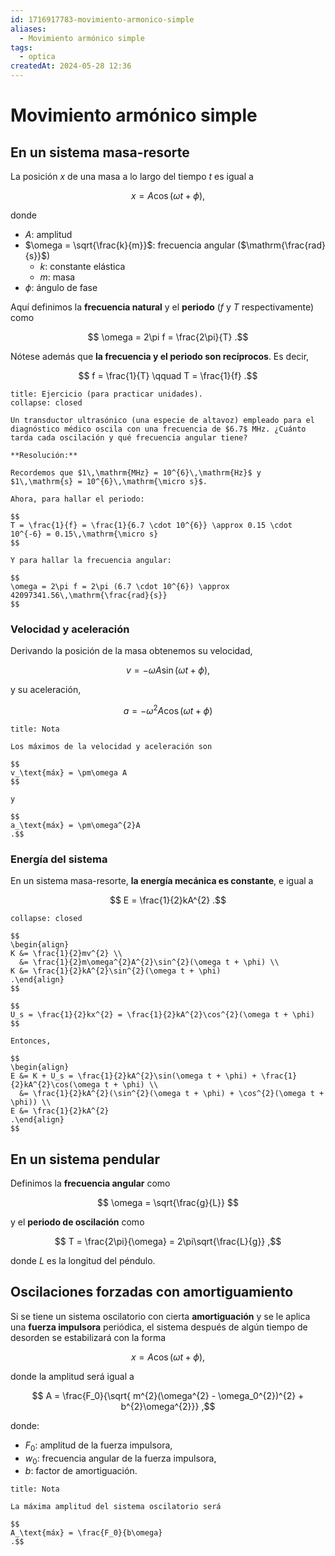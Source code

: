 ```yaml
---
id: 1716917783-movimiento-armonico-simple
aliases:
  - Movimiento armónico simple
tags:
  - optica
createdAt: 2024-05-28 12:36
---
```


# Movimiento armónico simple

## En un sistema masa-resorte

La posición $x$ de una masa a lo largo del tiempo $t$ es igual a

$$
x = A\cos(\omega t + \phi)
,$$

donde

- $A$: amplitud
- $\omega = \sqrt{\frac{k}{m}}$: frecuencia angular ($\mathrm{\frac{rad}{s}}$)
  - $k$: constante elástica
  - $m$: masa
- $\phi$: ángulo de fase

Aquí definimos la **frecuencia natural** y el **periodo** ($f$ y $T$ respectivamente) como

$$
\omega = 2\pi f = \frac{2\pi}{T}
.$$

Nótese además que **la frecuencia y el periodo son recíprocos**. Es decir,

$$
f = \frac{1}{T} \qquad T = \frac{1}{f}
.$$

```ad-exercise
title: Ejercicio (para practicar unidades).
collapse: closed

Un transductor ultrasónico (una especie de altavoz) empleado para el diagnóstico médico oscila con una frecuencia de $6.7$ MHz. ¿Cuánto tarda cada oscilación y qué frecuencia angular tiene?

**Resolución:**

Recordemos que $1\,\mathrm{MHz} = 10^{6}\,\mathrm{Hz}$ y $1\,\mathrm{s} = 10^{6}\,\mathrm{\micro s}$.

Ahora, para hallar el periodo:

$$
T = \frac{1}{f} = \frac{1}{6.7 \cdot 10^{6}} \approx 0.15 \cdot 10^{-6} = 0.15\,\mathrm{\micro s}
$$

Y para hallar la frecuencia angular:

$$
\omega = 2\pi f = 2\pi (6.7 \cdot 10^{6}) \approx 42097341.56\,\mathrm{\frac{rad}{s}}
$$

```

### Velocidad y aceleración

Derivando la posición de la masa obtenemos su velocidad,

$$
v = -\omega A \sin(\omega  t + \phi)
,$$

y su aceleración,

$$
a = -\omega^{2}A\cos(\omega t + \phi)
$$

```ad-note
title: Nota

Los máximos de la velocidad y aceleración son

$$
v_\text{máx} = \pm\omega A
$$

y

$$
a_\text{máx} = \pm\omega^{2}A
.$$

```

### Energía del sistema

En un sistema masa-resorte, **la energía mecánica es constante**, e igual a

$$
E = \frac{1}{2}kA^{2}
.$$

```ad-proof
collapse: closed

$$
\begin{align}
K &= \frac{1}{2}mv^{2} \\
  &= \frac{1}{2}m\omega^{2}A^{2}\sin^{2}(\omega t + \phi) \\
K &= \frac{1}{2}kA^{2}\sin^{2}(\omega t + \phi)
.\end{align}
$$

$$
U_s = \frac{1}{2}kx^{2} = \frac{1}{2}kA^{2}\cos^{2}(\omega t + \phi)
$$

Entonces,

$$
\begin{align}
E &= K + U_s = \frac{1}{2}kA^{2}\sin(\omega t + \phi) + \frac{1}{2}kA^{2}\cos(\omega t + \phi) \\
  &= \frac{1}{2}kA^{2}(\sin^{2}(\omega t + \phi) + \cos^{2}(\omega t + \phi)) \\
E &= \frac{1}{2}kA^{2}
.\end{align}
$$

```

## En un sistema pendular

Definimos la **frecuencia angular** como

$$
\omega = \sqrt{\frac{g}{L}}
$$

y el **periodo de oscilación** como

$$
T = \frac{2\pi}{\omega} = 2\pi\sqrt{\frac{L}{g}}
,$$

donde $L$ es la longitud del péndulo.

## Oscilaciones forzadas con amortiguamiento

Si se tiene un sistema oscilatorio con cierta **amortiguación** y se le aplica una **fuerza impulsora** periódica, el sistema después de algún tiempo de desorden se estabilizará con la forma

$$
x = A\cos(\omega t + \phi)
,$$

donde la amplitud será igual a

$$
A = \frac{F_0}{\sqrt{ m^{2}(\omega^{2} - \omega_0^{2})^{2} + b^{2}\omega^{2}}}
,$$

donde:

- $F_0$: amplitud de la fuerza impulsora,
- $w_0$: frecuencia angular de la fuerza impulsora,
- $b$: factor de amortiguación.

```ad-note
title: Nota

La máxima amplitud del sistema oscilatorio será

$$
A_\text{máx} = \frac{F_0}{b\omega}
.$$

```
